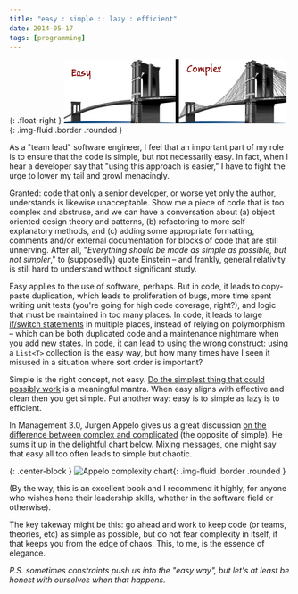 ```yaml
---
title: "easy : simple :: lazy : efficient"
date: 2014-05-17
tags: [programming]
---
```


{: .float-right }
![Two bridges](/images/bridgesEasyComplex.png){: .img-fluid .border .rounded }

As a "team lead" software engineer, I feel that an important part of my role is to ensure that the code is simple, but not necessarily easy. In fact, when I hear a developer say that "using this approach is easier," I have to fight the urge to lower my tail and growl menacingly.

Granted: code that only a senior developer, or worse yet only the author, understands is likewise unacceptable. Show me a piece of code that is too complex and abstruse, and we can have a conversation about (a) object oriented design theory and patterns, (b) refactoring to more self-explanatory methods, and (c) adding some appropriate formatting, comments and/or external documentation for blocks of code that are still unnerving. After all, "_Everything should be made as simple as possible, but not simpler_," to (supposedly) quote Einstein – and frankly, general relativity is still hard to understand without significant study.

Easy applies to the use of software, perhaps. But in code, it leads to copy-paste duplication, which leads to proliferation of bugs, more time spent writing unit tests (you're going for high code coverage, right?), and logic that must be maintained in too many places. In code, it leads to large [if/switch statements](http://c2.com/cgi/wiki?SwitchStatementsSmell) in multiple places, instead of relying on polymorphism – which can be both duplicated code and a maintenance nightmare when you add new states. In code, it can lead to using the wrong construct: using a `List<T>` collection is the easy way, but how many times have I seen it misused in a situation where sort order is important?

Simple is the right concept, not easy. [Do the simplest thing that could possibly work](http://c2.com/cgi/wiki?DoTheSimplestThingThatCouldPossiblyWork) is a meaningful mantra. When easy aligns with effective and clean then you get simple. Put another way: easy is to simple as lazy is to efficient.

In Management 3.0, Jurgen Appelo gives us a great discussion [on the difference between complex and complicated](http://bit.ly/1sF8KHs) (the opposite of simple). He sums it up in the delightful chart below. Mixing messages, one might say that easy all too often leads to simple but chaotic.

{: .center-block }
![Appelo complexity chart](https://farm6.static.flickr.com/5285/5201865670_273290a256.jpg){: .img-fluid .border .rounded }

(By the way, this is an excellent book and I recommend it highly, for anyone who wishes hone their leadership skills, whether in the software field or otherwise).

The key takeway might be this: go ahead and work to keep code (or teams, theories, etc) as simple as possible, but do not fear complexity in itself, if that keeps you from the edge of chaos. This, to me, is the essence of elegance.

_P.S. sometimes constraints push us into the "easy way", but let's at least be honest with ourselves when that happens._
